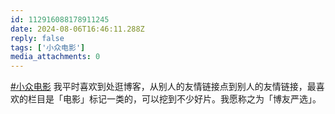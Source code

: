 ```yaml
---
id: 112916088178911245
date: 2024-08-06T16:46:11.288Z
reply: false
tags: ['小众电影']
media_attachments: 0
---
```


[#小众电影](https://e5n.cc/tags/%E5%B0%8F%E4%BC%97%E7%94%B5%E5%BD%B1) 我平时喜欢到处逛博客，从别人的友情链接点到别人的友情链接，最喜欢的栏目是「电影」标记一类的，可以挖到不少好片。我愿称之为「博友严选」。

